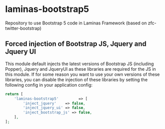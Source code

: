 # laminas-bootstrap5

Repository to use Bootstrap 5 code in Laminas Framework (based on zfc-twitter-bootstrap)

## Forced injection of Bootstrap JS, Jquery and Jquery UI

This module default injects the latest versions of Bootstrap JS (including Popper), Jquery and JqueryUI as these
libraries are required for the JS in this module.
If for some reason you want to use your own versions of these libraries, you can disable the injection of these
libraries by setting the following config in your application config:

```php
return [
    'laminas-bootstrap5'         => [
        'inject_jquery'    => false,
        'inject_jquery_ui' => false,
        'inject_bootstrap_js' => false,
    ],
];
```
